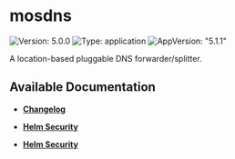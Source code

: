 # mosdns

![Version: 5.0.0](https://img.shields.io/badge/Version-5.0.0-informational?style=flat-square) ![Type: application](https://img.shields.io/badge/Type-application-informational?style=flat-square) ![AppVersion: "5.1.1"](https://img.shields.io/badge/AppVersion-"5.1.1"-informational?style=flat-square)

A location-based pluggable DNS forwarder/splitter.

## Available Documentation

- [**Changelog**](CHANGELOG)

- [**Helm Security**](container-security)

- [**Helm Security**](helm-security)

